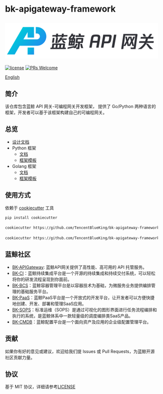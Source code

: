 # bk-apigateway-framework

![img](https://github.com/TencentBlueKing/blueking-apigateway/blob/master/docs/resource/img/blueking_apigateway_zh.png)
---

[![license](https://img.shields.io/badge/license-MIT-brightgreen.svg?style=flat)](https://github.com/TencentBlueKing/bk-apigateway-framework/blob/main/LICENSE.txt) [![PRs Welcome](https://img.shields.io/badge/PRs-welcome-brightgreen.svg)](https://github.com/TencentBlueKing/bk-apigateway-framework/pulls)

[English](README_EN.md)

## 简介

该仓库包含蓝鲸 API 网关-可编程网关开发框架， 提供了 Go/Python 两种语言的框架，开发者可以基于该框架构建自己的可编程网关。

## 总览

- [设计文档](./docs/design.md)
- Python 框架
  - [文档](./docs/python.md)
  - [框架模板](./templates/python/)
- Golang 框架
  - [文档](./docs/golang.md)
  - [框架模板](./templates/golang/)

## 使用方式

依赖于 [cookiecutter](https://github.com/cookiecutter/cookiecutter) 工具

```bash
pip install cookiecutter

cookiecutter https://github.com/TencentBlueKing/bk-apigateway-framework/ --directory templates/python

cookiecutter https://github.com/TencentBlueKing/bk-apigateway-framework/ --directory templates/golang
```

## 蓝鲸社区

- [BK-APIGateway](https://github.com/TencentBlueKing/blueking-apigateway): 蓝鲸API网关提供了高性能、高可用的 API 托管服务。
- [BK-CI](https://github.com/Tencent/bk-ci)：蓝鲸持续集成平台是一个开源的持续集成和持续交付系统，可以轻松将你的研发流程呈现到你面前。
- [BK-BCS](https://github.com/Tencent/bk-bcs)：蓝鲸容器管理平台是以容器技术为基础，为微服务业务提供编排管理的基础服务平台。
- [BK-PaaS](https://github.com/Tencent/bk-PaaS)：蓝鲸PaaS平台是一个开放式的开发平台，让开发者可以方便快捷地创建、开发、部署和管理SaaS应用。
- [BK-SOPS](https://github.com/Tencent/bk-sops)：标准运维（SOPS）是通过可视化的图形界面进行任务流程编排和执行的系统，是蓝鲸体系中一款轻量级的调度编排类SaaS产品。
- [BK-CMDB](https://github.com/Tencent/bk-cmdb)：蓝鲸配置平台是一个面向资产及应用的企业级配置管理平台。

## 贡献

如果你有好的意见或建议，欢迎给我们提 Issues 或 Pull Requests，为蓝鲸开源社区贡献力量。

## 协议

基于 MIT 协议，详细请参考[LICENSE](LICENSE.txt)